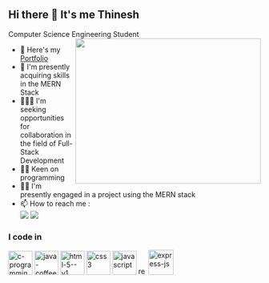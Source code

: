 ## Hi there 👋 It's me Thinesh 

Computer Science Engineering Student
<img align="right" width="370" height="290" src="https://i.pinimg.com/originals/47/f0/34/47f0342cec72b800463bf003eac1257e.gif">

- 🔭 Here's my [Portfolio](http://google.com)
- 🌱 I'm presently acquiring skills in the MERN Stack
- 🧑‍🤝‍🧑 I'm seeking opportunities for collaboration in the field of Full-Stack Development
- 👨‍💻 Keen on programming
- 👨‍💻 I'm presently engaged in a project using the MERN stack
- 📫 How to reach me :
<br /> [<img src="https://img.shields.io/badge/LinkedIn-0077B5?style=for-the-badge&logo=linkedin&logoColor=white" />](www.linkedin.com/in/thineshtthirumurugan) [<img src="https://img.shields.io/badge/Gmail-D14836?style=for-the-badge&logo=gmail&logoColor=white" />](https://mail.google.com/mail/u/0/#sent?compose=CllgCJTMXvmgtwrZdjCMxWnZDCxFznFKwvGtWPpJMPQbnNntFvZLJScLgBMTCMZVrPXVJkMVllB)  

### I code in
<img width="48" height="48" src="https://img.icons8.com/fluency/48/c-programming.png" alt="c-programming"/> <img width="48" height="48" src="https://img.icons8.com/color/48/java-coffee-cup-logo--v1.png" alt="java-coffee-cup-logo--v1"/> <img width="48" height="48" src="https://img.icons8.com/color/48/html-5--v1.png" alt="html-5--v1"/> <img width="48" height="48" src="https://img.icons8.com/color/48/css3.png" alt="css3"/> <img width="48" height="48" src="https://img.icons8.com/color/48/javascript.png" alt="javascript"/> <img width="16" height="16" src="https://img.icons8.com/officel/16/react.png" alt="react"/> <img width="50" height="50" src="https://img.icons8.com/ios/50/express-js.png" alt="express-js"/>
